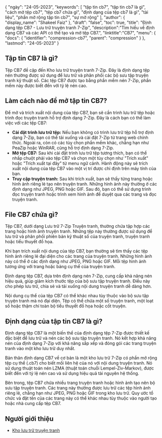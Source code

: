 {
"ngày": "24-05-2023",
  "keywords": [
"tập tin cb7",
"tập tin cb7 là gì",
"cách mở tệp cb7",
"tệp cb7 chứa gì",
"định dạng của tệp cb7 là gì",
"tài liệu",
"phần mở rộng tập tin cb7",
"sự mở rộng"
],
  "author": {
"display_name": "Shakeel Faiz"
},
"draft": "false",
"toc": true,
"title": "Định dạng tệp CB7 - Lưu trữ truyện tranh 7-Zip",
  "description":"Tìm hiểu về định dạng CB7 và các API có thể tạo và mở tệp CB7.",
"linktitle":"CB7",
  "menu": {
    "docs": {
      "identifier": "compression-cb7",
      "parent": "compression"
}
},
"lastmod": "24-05-2023"
}

## Tập tin CB7 là gì?

Tệp CB7 đề cập đến Kho lưu trữ truyện tranh 7-Zip. Đây là định dạng tệp nén thường được sử dụng để lưu trữ và phân phối các bộ sưu tập truyện tranh kỹ thuật số. Các tệp CB7 được tạo bằng phần mềm nén 7-Zip, phần mềm này được biết đến với tỷ lệ nén cao.

## Làm cách nào để mở tập tin CB7?

Để mở và trích xuất nội dung của tệp CB7, bạn sẽ cần trình lưu trữ tệp hoặc trình đọc truyện tranh hỗ trợ định dạng 7-Zip. Đây là cách bạn có thể làm việc với các tệp CB7:

- **Cài đặt trình lưu trữ tệp:** Nếu bạn không có trình lưu trữ tệp hỗ trợ định dạng 7-Zip, bạn có thể tải xuống và cài đặt 7-Zip từ trang web chính thức. Ngoài ra, còn có các tùy chọn phần mềm khác, chẳng hạn như PeaZip hoặc WinRAR, cũng hỗ trợ định dạng 7-Zip.
- **Mở tệp CB7:** Sau khi cài đặt trình lưu trữ tệp tương thích, bạn có thể nhấp chuột phải vào tệp CB7 và chọn một tùy chọn như "Trích xuất" hoặc "Trích xuất tại đây" từ menu ngữ cảnh. Hành động này sẽ trích xuất nội dung của tệp CB7 vào một vị trí được chỉ định trên máy tính của bạn.
- **Truy cập truyện tranh:** Sau khi trích xuất, bạn sẽ thấy từng trang hoặc hình ảnh riêng lẻ tạo nên truyện tranh. Những hình ảnh này thường ở các định dạng như JPEG, PNG hoặc GIF. Sau đó, bạn có thể sử dụng trình đọc truyện tranh hoặc trình xem hình ảnh để duyệt qua các trang và đọc truyện tranh.

## File CB7 chứa gì?

Tệp CB7, dưới dạng Lưu trữ 7-Zip Truyện tranh, thường chứa tập hợp các trang hoặc hình ảnh truyện tranh. Những tệp này thường được sử dụng để lưu trữ và phân phối phiên bản kỹ thuật số của truyện tranh, truyện tranh hoặc tiểu thuyết đồ họa.

Khi bạn trích xuất nội dung của tệp CB7, bạn thường sẽ tìm thấy các tệp hình ảnh riêng lẻ đại diện cho các trang của truyện tranh. Những hình ảnh này có thể ở các định dạng như JPEG, PNG hoặc GIF. Mỗi tệp hình ảnh tương ứng với trang hoặc bảng cụ thể của truyện tranh.

Định dạng tệp CB7, dựa trên định dạng nén 7-Zip, cung cấp khả năng nén hiệu quả, giúp giảm kích thước tệp của bộ sưu tập truyện tranh. Điều này cho phép lưu trữ, chia sẻ và tải xuống nội dung truyện tranh dễ dàng hơn.

Nội dung cụ thể của tệp CB7 có thể khác nhau tùy thuộc vào bộ sưu tập truyện tranh mà nó đại diện. Tệp có thể chứa một số truyện tranh, một loạt số hoặc thậm chí toàn bộ tiểu thuyết đồ họa hoặc cốt truyện.

## Định dạng của tập tin CB7 là gì?

Định dạng tệp CB7 là một biến thể của định dạng tệp 7-Zip được thiết kế đặc biệt để lưu trữ và nén các bộ sưu tập truyện tranh. Nó kết hợp khả năng nén của định dạng 7-Zip với khả năng sắp xếp và đóng gói các trang truyện tranh vào một kho lưu trữ duy nhất.

Bản thân định dạng CB7 về cơ bản là một kho lưu trữ 7-Zip có phần mở rộng tệp cụ thể (.cb7) cho biết mối liên hệ của nó với nội dung truyện tranh. Nó sử dụng thuật toán nén LZMA (thuật toán chuỗi Lempel-Ziv-Markov), được biết đến với tỷ lệ nén cao và sử dụng hiệu quả tài nguyên hệ thống.

Bên trong, tệp CB7 chứa nhiều trang truyện tranh hoặc hình ảnh tạo nên bộ sưu tập truyện tranh. Các trang này thường được lưu trữ các tệp hình ảnh riêng lẻ, chẳng hạn như JPEG, PNG hoặc GIF trong kho lưu trữ. Quy ước tổ chức và đặt tên của các trang này có thể khác nhau tùy thuộc vào người tạo hoặc nhà cung cấp tệp CB7.

## Người giới thiệu
* [Kho lưu trữ truyện tranh](https://en.wikipedia.org/wiki/Comic_book_archive)

